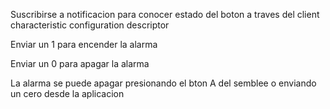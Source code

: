 Suscribirse a notificacion para conocer estado del boton a traves del client characteristic configuration descriptor

Enviar un 1 para encender la alarma

Enviar un 0 para apagar la alarma

La alarma se puede apagar presionando el bton A del semblee
o enviando un cero desde la aplicacion
